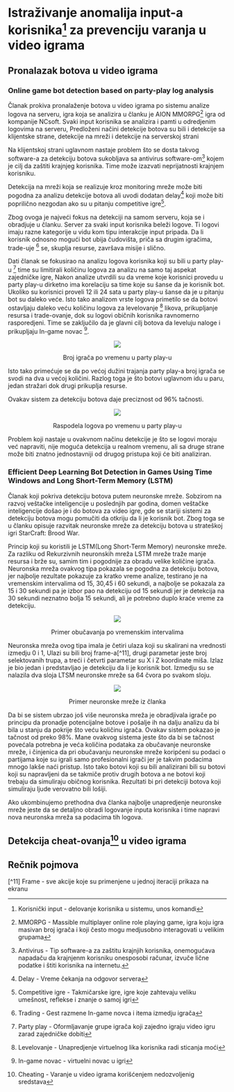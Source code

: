 # Istraživanje anomalija input-a korisnika[^1] za prevenciju varanja u video igrama

## Pronalazak botova u video igrama

### Online game bot detection based on party-play log analysis

  Članak prokiva pronalaženje botova u video igrama po sistemu analize logova na serveru, igra koja se analizira u članku je AION MMORPG[^10] igra od kompanije NCsoft. Svaki input korisnika se analizira i pamti u odredjenim logovima na serveru, Predloženi načini detekcije botova su bili i detekcije sa klijentske strane, detekcije na mreži i detekcije na serverskoj strani

  Na klijentskoj strani uglavnom nastaje problem što se dosta takvog software-a za detekciju botova sukobljava sa antivirus software-om[^3] kojem je cilj da zaštiti krajnjeg korisnika. Time može izazvati neprijatnosti krajnjem korisniku.

  Detekcija na mreži koja se realizuje kroz monitoring mreže može biti pogodna za analizu detekcije botova ali uvodi dodatan delay[^4] koji može biti poprilično nezgodan ako su u pitanju competitive igre[^5].

  Zbog ovoga je najveći fokus na detekciji na samom serveru, koja se i obradjuje u članku. Server za svaki input korisnika beleži logove. Ti logovi imaju razne kategorije u vidu kom tipu interakcije input pripada. Da li korisnik odnosno mogući bot ubija čudovišta, priča sa drugim igračima, trade-uje [^6] se, skuplja resurse, završava misije i slično.

  Dati članak se fokusirao na analizu logova korisnika koji su bili u party play-u [^7] time su limitirali količinu logova za analizu na samo taj aspekat zajedničke igre, Nakon analize utvrdili su da vreme koje korisnici provedu u party play-u dirketno ima korelaciju sa time koje su šanse da je korisnik bot. Ukoliko su korisnici proveli 12 ili 24 sata u party play-u šanse da je u pitanju bot su daleko veće. Isto tako analizom vrste logova primetilo se da botovi ostavljaju daleko veću količinu logova za levelovanje [^8] likova, prikupljanje resursa i trade-ovanje, dok su logovi običnih korisnika ravnomerno rasporedjeni. Time se zaključilo da je glavni cilj botova da leveluju naloge i prikupljaju In-game novac [^9]. 
  
<p align="center">
  <img src="https://github.com/JanosevicRa177/Game-security-research/blob/main/literatura/Naucni%20clanci/Online%20igre/Game%20cheating%20trough%20input%20anomalies/Slike/Online%20game%20bot%20detection%20based%20on%20party-play%20log%20analysis/Broj%20igrača%20po%20vremenu%20u%20party%20play-u.png" />
</p>

<p align="center">
  Broj igrača po vremenu u party play-u
</p>
  
  Isto tako primećuje se da po većoj dužini trajanja party play-a broj igrača se svodi na dva u većoj količini. Razlog toga je što botovi uglavnom idu u paru, jedan stražari dok drugi prikuplja resurse.

  Ovakav sistem za detekciju botova daje preciznost od 96% tačnosti.

<p align="center">
  <img src="https://github.com/JanosevicRa177/Game-security-research/blob/main/literatura/Naucni%20clanci/Online%20igre/Game%20cheating%20trough%20input%20anomalies/Slike/Online%20game%20bot%20detection%20based%20on%20party-play%20log%20analysis/Raspodela%20logova%20po%20vremenu%20u%20party%20play-u.png" />
</p>

<p align="center">
  Raspodela logova po vremenu u party play-u
</p>

Problem koji nastaje u ovakvnom načinu detekcije je što se logovi moraju već napraviti, nije moguća detekcija u realnom vremenu, ali sa druge strane može biti znatno jednostavniji od drugog pristupa koji će biti analiziran.

### Efficient Deep Learning Bot Detection in Games Using Time Windows and Long Short-Term Memory (LSTM)

  Članak koji pokriva detekciju botova putem neuronske mreže. Sobzirom na razvoj veštačke inteligencije u poslednjih par godina, domen veštačke inteligencije došao je i do botova za video igre, gde se stariji sistemi za detekciju botova mogu pomučiti da otkriju da li je korisnik bot. Zbog toga se u članku opisuje razvitak neuronske mreže za detekciju botova u strateškoj igri StarCraft: Brood War.

  Princip koji su koristili je LSTM(Long Short-Term Memory) neuronske mreže. Za razliku od Rekurzivnih neuronskih mreža LSTM mreže traže manje resursa i brže su, samim tim i pogodnije za obradu velike količine igrača. Neuronska mreža ovakvog tipa pokazala se pogodna za detekciju botova, jer najbolje rezultate pokazuje za kratko vreme analize, testirano je na vremenskim intervalima od 15, 30,45 i 60 sekundi, a najbolje se pokazala za 15 i 30 sekundi pa je izbor pao na detekciju od 15 sekundi jer je detekcija na 30 sekundi neznatno bolja 15 sekundi, ali je potrebno duplo kraće vreme za detekciju. 

<p align="center">
  <img src="https://github.com/JanosevicRa177/Game-security-research/blob/main/literatura/Naucni%20clanci/Online%20igre/Game%20cheating%20trough%20input%20anomalies/Slike/Efficient%20Deep%20Learning%20Bot%20Detection%20in%20Games(LSTM)/Primer%20obučavanja%20po%20vremenskim%20intervalima.png" />
</p>

<p align="center">
  Primer obučavanja po vremenskim intervalima
</p>

  Neuronska mreža ovog tipa imala je četiri ulaza koji su skalirani na vrednosti izmedju 0 i 1, Ulazi su bili broj frame-a[^11], drugi parametar jeste broj selektovanih trupa, a treći i četvrti parametar su X i Z koordinate miša. Izlaz je bio jedan i predstavljao je detekciju da li je korisnik bot. Izmedju su se nalazila dva sloja LTSM neuronske mreže sa 64 čvora po svakom sloju.

  <p align="center">
  <img src="https://github.com/JanosevicRa177/Game-security-research/blob/main/literatura/Naucni%20clanci/Online%20igre/Game%20cheating%20trough%20input%20anomalies/Slike/Efficient%20Deep%20Learning%20Bot%20Detection%20in%20Games(LSTM)/Primer%20neuronske%20mreže%20iz%20članka.png" />
</p>

<p align="center">
  Primer neuronske mreže iz članka
</p>
  
  Da bi se sistem ubrzao još više neuronska mreža je obradjivala igrače po principu da pronadje potencijalne botove i pošalje ih na dalju analizu da bi bila u stanju da pokrije što veću količinu igrača. Ovakav sistem pokazao je tačnost od preko 98%. Mane ovakvog sistema jeste što da bi se tačnost povećala potrebna je veća količina podataka za obučavanje neuronske mreže, i činjenica da pri obučavanju neuronske mreže koripćeni su podaci o partijama koje su igrali samo profesionalni igrači jer je takvim podacima mnogo lakše naći pristup. Isto tako botovi koji su bili analizirani bili su botovi koji su napravljeni da se takmiče protiv drugih botova a ne botovi koji trebaju da simuliraju običnog korisnika. Rezultati bi pri detekciji botova koji simuliraju ljude verovatno bili lošiji.

  Ako ukombinujemo prethodna dva članka najbolje unapredjenje neuronske mreže jeste da se detaljno obradi logovanje inputa korisnika i time napravi nova neuronska mreža sa podacima tih logova.

## Detekcija cheat-ovanja[^2] u video igrama



## Rečnik pojmova

[^1]: Korisnički input - delovanje korisnika u sistemu, unos komandi

[^2]: Cheating - Varanje u video igrama korišćenjem nedozvoljenig sredstava

[^3]: Antivirus - Tip software-a za zaštitu krajnjih korisnika, onemogućava napadaču da krajnjenm korisniku onesposobi računar, izvuče lične podatke i štiti korisnika na internetu.

[^4]: Delay - Vreme čekanja na odgovor servera

[^5]: Competitive igre - Takmičarske igre, igre koje zahtevaju veliku umešnost, reflekse i znanje o samoj igri

[^6]: Trading - Gest razmene In-game novca i itema izmedju igrača

[^7]: Party play - Oformljavanje grupe igrača koji zajedno igraju video igru zarad zajedničke dobiti

[^8]: Levelovanje - Unapredjenje virtuelnog lika korisnika radi sticanja moći

[^9]: In-game novac - virtuelni novac u igri

[^10]: MMORPG - Massible multiplayer online role playing game, igra koju igra masivan broj igrača i koji često mogu medjusobno interagovati u velikim grupama

[^11] Frame - sve akcije koje su primenjene u jednoj iteraciji prikaza na ekranu
